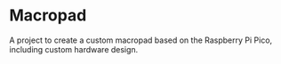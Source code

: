 # Macropad

A project to create a custom macropad based on the Raspberry Pi Pico, including custom hardware design.
 
